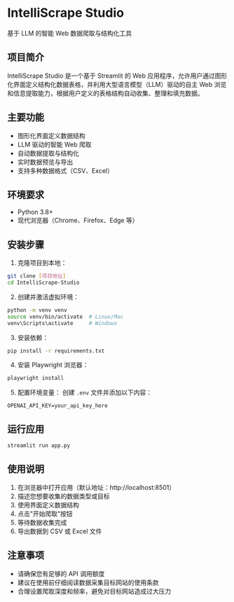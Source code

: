# IntelliScrape Studio

基于 LLM 的智能 Web 数据爬取与结构化工具

## 项目简介

IntelliScrape Studio 是一个基于 Streamlit 的 Web 应用程序，允许用户通过图形化界面定义结构化数据表格，并利用大型语言模型（LLM）驱动的自主 Web 浏览和信息提取能力，根据用户定义的表格结构自动收集、整理和填充数据。

## 主要功能

- 图形化界面定义数据结构
- LLM 驱动的智能 Web 爬取
- 自动数据提取与结构化
- 实时数据预览与导出
- 支持多种数据格式（CSV、Excel）

## 环境要求

- Python 3.8+
- 现代浏览器（Chrome、Firefox、Edge 等）

## 安装步骤

1. 克隆项目到本地：

```bash
git clone [项目地址]
cd IntelliScrape-Studio
```

2. 创建并激活虚拟环境：

```bash
python -m venv venv
source venv/bin/activate  # Linux/Mac
venv\Scripts\activate     # Windows
```

3. 安装依赖：

```bash
pip install -r requirements.txt
```

4. 安装 Playwright 浏览器：

```bash
playwright install
```

5. 配置环境变量：
   创建 `.env` 文件并添加以下内容：

```
OPENAI_API_KEY=your_api_key_here
```

## 运行应用

```bash
streamlit run app.py
```

## 使用说明

1. 在浏览器中打开应用（默认地址：http://localhost:8501）
2. 描述您想要收集的数据类型或目标
3. 使用界面定义数据结构
4. 点击"开始爬取"按钮
5. 等待数据收集完成
6. 导出数据到 CSV 或 Excel 文件

## 注意事项

- 请确保您有足够的 API 调用额度
- 建议在使用前仔细阅读数据采集目标网站的使用条款
- 合理设置爬取深度和频率，避免对目标网站造成过大压力
